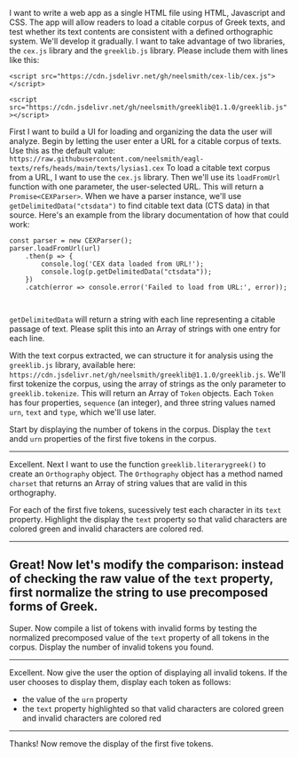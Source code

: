 
I want to write a web app as a single HTML file using HTML, Javascript and CSS. The app will allow readers to load a citable corpus of Greek texts, and test whether its text contents are consistent with a defined orthographic system. We'll develop it gradually. I want to take advantage of two libraries, the `cex.js` library and the `greeklib.js` library. Please include them with lines like this:

`<script src="https://cdn.jsdelivr.net/gh/neelsmith/cex-lib/cex.js"></script>`

`<script src="https://cdn.jsdelivr.net/gh/neelsmith/greeklib@1.1.0/greeklib.js"></script>`



First I want to build a UI for loading and organizing the data the user will analyze. Begin by letting the user enter a URL for a citable corpus of texts. Use this as the default value:
`https://raw.githubusercontent.com/neelsmith/eagl-texts/refs/heads/main/texts/lysias1.cex`
To load a citable text corpus from a URL, I want to use the `cex.js` library. 
Then we'll use its `loadFromUrl` function with one parameter, the user-selected URL. This will return a `Promise<CEXParser>`. When we have a parser instance, we'll use `getDelimitedData("ctsdata")` to find citable text data (CTS data) in that source. Here's an example from the library documentation of how that could work:
```
const parser = new CEXParser();
parser.loadFromUrl(url)
    .then(p => {
        console.log('CEX data loaded from URL!');
        console.log(p.getDelimitedData("ctsdata"));
    })
    .catch(error => console.error('Failed to load from URL:', error));
  
  
```
`getDelimitedData` will return a string with each line representing a citable passage of text. Please split this into an Array of strings with one entry for each line.

With the text corpus extracted, we can structure it for analysis using the `greeklib.js` library, available here:
`https://cdn.jsdelivr.net/gh/neelsmith/greeklib@1.1.0/greeklib.js`.
We'll first tokenize the corpus, using the array of strings as the only parameter to `greeklib.tokenize`. This will return an Array of `Token` objects. Each `Token` has four properties, `sequence` (an integer), and three string values named `urn`, `text` and `type`, which we'll use later.


Start by displaying the number of tokens in the corpus. Display the `text` andd `urn` properties of the first five tokens in the corpus.

---


Excellent. Next I want to use the function `greeklib.literarygreek()` to create an `Orthography` object. The `Orthography` object has a method named `charset` that returns an Array of string values that are valid in this orthography.

For each of the first five tokens, sucessively test each character in its `text` property. Highlight the display the `text` property so that valid characters are colored green and invalid characters are colored red.

---

Great! Now let's modify the comparison: instead of checking the raw value of the `text` property, first normalize the string to use precomposed forms of Greek.
---

Super. Now compile a list of tokens with invalid forms by testing the normalized precomposed value of the `text` property of all tokens in the corpus. Display the number of invalid tokens you found.

---

Excellent. Now give the user the option of displaying all invalid tokens. If the user chooses to display them, display each token as follows:

- the value of the `urn` property
- the `text` property highlighted so that valid characters are colored green and invalid characters are colored red

---

Thanks! Now remove the display of the first five tokens.